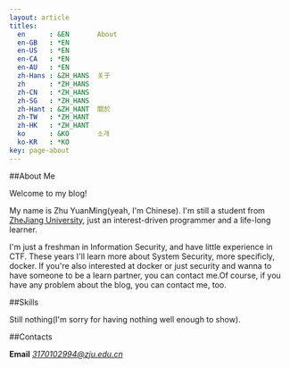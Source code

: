 ```yaml
---
layout: article
titles:
  en      : &EN       About
  en-GB   : *EN
  en-US   : *EN
  en-CA   : *EN
  en-AU   : *EN
  zh-Hans : &ZH_HANS  关于
  zh      : *ZH_HANS
  zh-CN   : *ZH_HANS
  zh-SG   : *ZH_HANS
  zh-Hant : &ZH_HANT  關於
  zh-TW   : *ZH_HANT
  zh-HK   : *ZH_HANT
  ko      : &KO       소개
  ko-KR   : *KO
key: page-about
---
```


##About Me

Welcome to my blog!

My name is Zhu YuanMing(yeah, I'm Chinese). I'm still a student from [ZheJiang University](www.zju.edu.cn), just an interest-driven programmer and a life-long learner. 

I'm just a freshman in Information Security, and have little experience in CTF. These years I'll learn more about System Security, more specificly, docker. If you're also interested at docker or just security and wanna to have someone to be a learn partner, you can contact me.Of course, if you have any problem about the blog, you can contact me, too.




##Skills

Still nothing(I'm sorry for having nothing well enough to show).

##Contacts

**Email**
*3170102994@zju.edu.cn*



